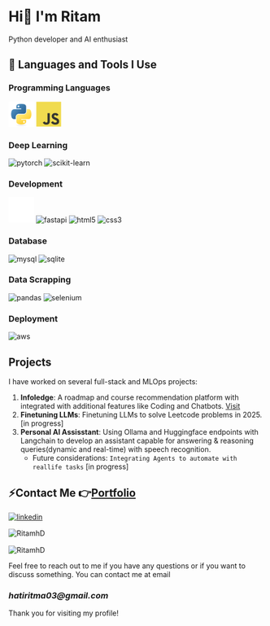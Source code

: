 <h1>Hi👋 I'm Ritam </h1>
<p>Python developer and AI enthusiast</p>
<h2>🚀 Languages and Tools I Use</h2>
<h3>Programming Languages</h3>
<p>
<img src="https://raw.githubusercontent.com/devicons/devicon/master/icons/python/python-original.svg" alt="python" width="50" height="50" />
<img src="https://raw.githubusercontent.com/devicons/devicon/master/icons/javascript/javascript-original.svg" alt="javascript" width="50" height="50" />
</p>

<h3>Deep Learning</h3>
<p>
<img src="https://cdn.jsdelivr.net/gh/devicons/devicon@latest/icons/pytorch/pytorch-original.svg" alt="pytorch" width="50" height="50" />
<img src="https://cdn.jsdelivr.net/gh/devicons/devicon@latest/icons/scikitlearn/scikitlearn-original.svg" alt="scikit-learn" width="50" height="50" />
</p>

<h3>Development</h3>
<p>
<img src="flask-svgrepo-com.svg" alt="flask" width="50" height="50" />
<img src="https://cdn.jsdelivr.net/gh/devicons/devicon@latest/icons/fastapi/fastapi-original.svg" alt="fastapi" width="50" height="50" />
<img src="https://cdn.jsdelivr.net/gh/devicons/devicon@latest/icons/html5/html5-original.svg" alt="html5" width="50" height="50" />
<img src="https://cdn.jsdelivr.net/gh/devicons/devicon@latest/icons/css3/css3-original.svg" alt="css3" width="50" height="50" />
</p>

<h3>Database</h3>
<p>
<img src="https://cdn.jsdelivr.net/gh/devicons/devicon@latest/icons/mysql/mysql-original-wordmark.svg" alt="mysql" width="50" height="50" />
<img src="https://cdn.jsdelivr.net/gh/devicons/devicon@latest/icons/sqlite/sqlite-original-wordmark.svg" alt="sqlite" height="50" width="50" />
</p>

<h3>Data Scrapping</h3>
<p>
<img src="https://cdn.jsdelivr.net/gh/devicons/devicon@latest/icons/pandas/pandas-original-wordmark.svg" alt="pandas" width="50" height="50" />
<img src="https://cdn.jsdelivr.net/gh/devicons/devicon@latest/icons/selenium/selenium-original.svg" alt="selenium" width="50" height="50"/>
</p>

<h3>Deployment</h3>
<p>
<img src="https://cdn.jsdelivr.net/gh/devicons/devicon@latest/icons/amazonwebservices/amazonwebservices-original-wordmark.svg" alt="aws" width="50" height="50" />
</p>

## Projects
I have worked on several full-stack and MLOps projects:

1. **Infoledge**: A roadmap and course recommendation platform with integrated with additional features like Coding and Chatbots. [Visit](https://github.com/RitamhD/Infoledge)
2. **Finetuning LLMs**: Finetuning LLMs to solve Leetcode problems in 2025. [in progress] 
3. **Personal AI Assisstant**: Using Ollama and Huggingface endpoints with Langchain to develop an assistant capable for answering & reasoning queries(dynamic and real-time) with speech recognition.
      - Future considerations:
      ```Integrating Agents to automate with reallife tasks``` [in progress]

## ⚡️Contact Me  👉[Portfolio](https://ritam-myportfolio.netlify.app/)
<p><a target="_blank" href="https://www.linkedin.com/in/ritam-kumar-hati-aa3021254" style="display: inline-block;"><img src="https://img.shields.io/badge/linkedin-logo?style=for-the-badge&logo=linkedin&logoColor=white&color=%230a77b6" alt="linkedin" /></a></p>
<p><img align="center" src="https://github-readme-stats.vercel.app/api?username=RitamhD&show_icons=true&locale=en" alt="RitamhD" /></p>
<p><img align="center" src="https://github-readme-streak-stats.herokuapp.com/?user=RitamhD&" alt="RitamhD" /></p>
Feel free to reach out to me if you have any questions or if you want to discuss something. You can contact me at email <h3><i>hatiritma03@gmail.com</i></h3>

Thank you for visiting my profile!
